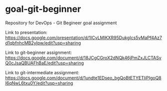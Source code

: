 # goal-git-beginner
Repository for DevOps - Git Begineer goal assignment

Link to presentation: https://docs.google.com/presentation/d/1ICvLMlKXR95DukgIcs5vMaPf4Az7d1qbfnhcMB2yIpw/edit?usp=sharing

Link to git-beginner assignment: https://docs.google.com/document/d/18JCgCGroX2dNQk46jPmZxJLCTASvQ0cJsaQBUAFhBaE/edit?usp=sharing

Link to git-intermediate assignment: https://docs.google.com/document/d/1undte1EDseo_bgQoBtETYETliPIgoQ8I6qNwL6txu0Y/edit?usp=sharing
